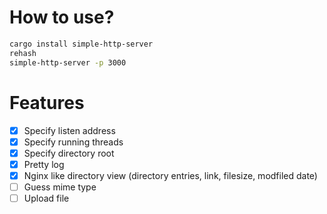 # How to use?
``` bash
cargo install simple-http-server
rehash
simple-http-server -p 3000
```

# Features
- [x] Specify listen address
- [x] Specify running threads
- [x] Specify directory root
- [x] Pretty log
- [x] Nginx like directory view (directory entries, link, filesize, modfiled date)
- [ ] Guess mime type
- [ ] Upload file <Optional>
